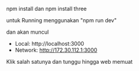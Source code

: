 npm install dan
npm install three

untuk Running menggunakan "npm run dev"

dan akan muncul 
   - Local:        http://localhost:3000
   - Network:      http://172.30.112.1:3000

   Klik salah satunya dan tunggu hingga web memuat
